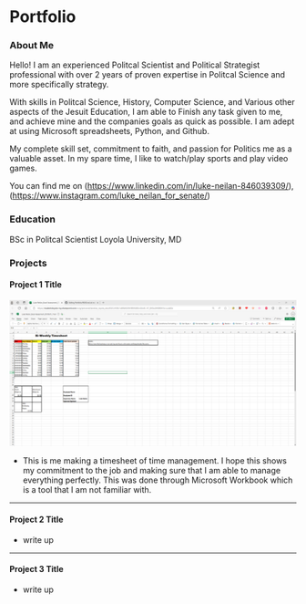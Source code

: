 # Portfolio

### About Me 

Hello! I am an experienced Politcal Scientist and Political Strategist professional with over 2 years of proven expertise in Politcal Science and more specifically strategy. 

With skills in Politcal Science, History, Computer Science, and Various other aspects of the Jesuit Education, I am able to Finish any task given to me, and achieve mine and the companies goals as quick as possible. I am adept at using Microsoft spreadsheets, Python, and Github. 

My complete skill set, commitment to faith, and passion for Politics me as a valuable asset. In my spare time, I like to watch/play sports and play video games. 

You can find me on (https://www.linkedin.com/in/luke-neilan-846039309/), (https://www.instagram.com/luke_neilan_for_senate/) 

### Education 
BSc in Politcal Scientist
Loyola University, MD

### Projects

#### Project 1 Title
![My First Project](https://github.com/LukeN85/Portfolio/blob/main/Project%20one.png?raw=true)
- This is me making a timesheet of time management. I hope this shows my commitment to the job and making sure that I am able to manage everything perfectly. This was done through Microsoft Workbook which is a tool that I am not familiar with.

***
#### Project 2 Title
[]()
 - write up

***
#### Project 3 Title
 []()
 - write up
